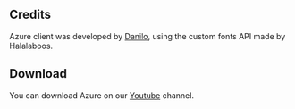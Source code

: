 ## Credits
Azure client was developed by [Danilo](https://github.com/Azureeee/), using the custom fonts API made by Halalaboos.

## Download

You can download Azure on our [Youtube](https://www.youtube.com/channel/UCfR7Grb3NE9UCexwgsGh6qw/) channel.
